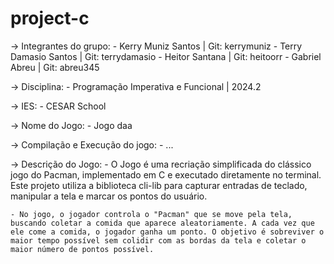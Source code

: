 # project-c

-> Integrantes do grupo:
    - Kerry Muniz Santos | Git: kerrymuniz
    - Terry Damasio Santos | Git: terrydamasio
    - Heitor Santana | Git: heitoorr
    - Gabriel Abreu | Git: abreu345

-> Disciplina:
    - Programação Imperativa e Funcional | 2024.2

-> IES:
    - CESAR School

-> Nome do Jogo:
    - Jogo daa

-> Compilação e Execução do jogo:
    - ...

-> Descrição do Jogo:
    - O Jogo é uma recriação simplificada do clássico jogo do Pacman, implementado em C e executado diretamente no terminal. Este projeto utiliza a biblioteca cli-lib para capturar entradas de teclado, manipular a tela e marcar os pontos do usuário.

    - No jogo, o jogador controla o "Pacman" que se move pela tela, buscando coletar a comida que aparece aleatoriamente. A cada vez que ele come a comida, o jogador ganha um ponto. O objetivo é sobreviver o maior tempo possível sem colidir com as bordas da tela e coletar o maior número de pontos possível.
